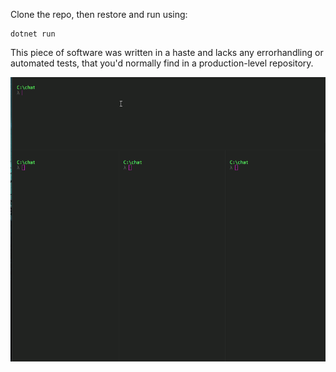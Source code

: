 Clone the repo, then restore and run using:
```
dotnet run
```
This piece of software was written in a haste and lacks any errorhandling or automated tests, that you'd normally find in a production-level repository.

![](chat.gif)
